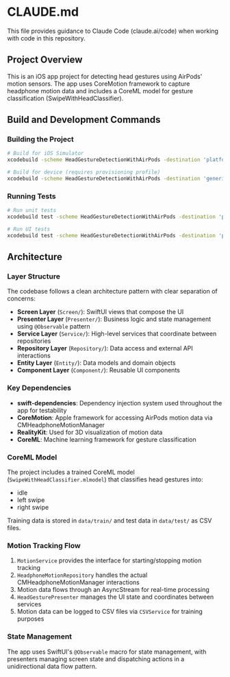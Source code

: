 # CLAUDE.md

This file provides guidance to Claude Code (claude.ai/code) when working with code in this repository.

## Project Overview

This is an iOS app project for detecting head gestures using AirPods' motion sensors. The app uses CoreMotion framework to capture headphone motion data and includes a CoreML model for gesture classification (SwipeWithHeadClassifier).

## Build and Development Commands

### Building the Project
```bash
# Build for iOS Simulator
xcodebuild -scheme HeadGestureDetectionWithAirPods -destination 'platform=iOS Simulator,name=iPhone 16' build

# Build for device (requires provisioning profile)
xcodebuild -scheme HeadGestureDetectionWithAirPods -destination 'generic/platform=iOS' build
```

### Running Tests
```bash
# Run unit tests
xcodebuild test -scheme HeadGestureDetectionWithAirPods -destination 'platform=iOS Simulator,name=iPhone 16' -only-testing:HeadGestureDetectionWithAirPodsTests

# Run UI tests
xcodebuild test -scheme HeadGestureDetectionWithAirPods -destination 'platform=iOS Simulator,name=iPhone 16' -only-testing:HeadGestureDetectionWithAirPodsUITests
```

## Architecture

### Layer Structure
The codebase follows a clean architecture pattern with clear separation of concerns:

- **Screen Layer** (`Screen/`): SwiftUI views that compose the UI
- **Presenter Layer** (`Presenter/`): Business logic and state management using `@Observable` pattern
- **Service Layer** (`Service/`): High-level services that coordinate between repositories
- **Repository Layer** (`Repository/`): Data access and external API interactions
- **Entity Layer** (`Entity/`): Data models and domain objects
- **Component Layer** (`Component/`): Reusable UI components

### Key Dependencies
- **swift-dependencies**: Dependency injection system used throughout the app for testability
- **CoreMotion**: Apple framework for accessing AirPods motion data via CMHeadphoneMotionManager
- **RealityKit**: Used for 3D visualization of motion data
- **CoreML**: Machine learning framework for gesture classification

### CoreML Model
The project includes a trained CoreML model (`SwipeWithHeadClassifier.mlmodel`) that classifies head gestures into:
- idle
- left swipe
- right swipe

Training data is stored in `data/train/` and test data in `data/test/` as CSV files.

### Motion Tracking Flow
1. `MotionService` provides the interface for starting/stopping motion tracking
2. `HeadphoneMotionRepository` handles the actual CMHeadphoneMotionManager interactions
3. Motion data flows through an AsyncStream for real-time processing
4. `HeadGesturePresenter` manages the UI state and coordinates between services
5. Motion data can be logged to CSV files via `CSVService` for training purposes

### State Management
The app uses SwiftUI's `@Observable` macro for state management, with presenters managing screen state and dispatching actions in a unidirectional data flow pattern.